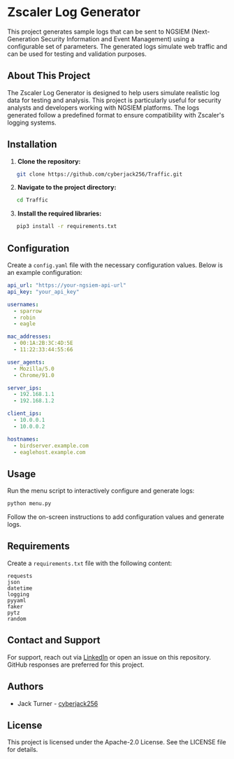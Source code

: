 # Zscaler Log Generator

This project generates sample logs that can be sent to NGSIEM (Next-Generation Security Information and Event Management) using a configurable set of parameters. The generated logs simulate web traffic and can be used for testing and validation purposes.

## About This Project

The Zscaler Log Generator is designed to help users simulate realistic log data for testing and analysis. This project is particularly useful for security analysts and developers working with NGSIEM platforms. The logs generated follow a predefined format to ensure compatibility with Zscaler's logging systems.

## Installation

1. **Clone the repository:**
```bash
   git clone https://github.com/cyberjack256/Traffic.git
```
2. **Navigate to the project directory:**
```bash
   cd Traffic
```

3. **Install the required libraries:**
```bash
   pip3 install -r requirements.txt
```

## Configuration

Create a `config.yaml` file with the necessary configuration values. Below is an example configuration:
```yaml
api_url: "https://your-ngsiem-api-url"
api_key: "your_api_key"

usernames:
  - sparrow
  - robin
  - eagle

mac_addresses:
  - 00:1A:2B:3C:4D:5E
  - 11:22:33:44:55:66

user_agents:
  - Mozilla/5.0
  - Chrome/91.0

server_ips:
  - 192.168.1.1
  - 192.168.1.2

client_ips:
  - 10.0.0.1
  - 10.0.0.2

hostnames:
  - birdserver.example.com
  - eaglehost.example.com
```
## Usage

Run the menu script to interactively configure and generate logs:
```bash
python menu.py
```
Follow the on-screen instructions to add configuration values and generate logs.

## Requirements

Create a `requirements.txt` file with the following content:
```text
requests
json
datetime
logging
pyyaml
faker
pytz
random
```
## Contact and Support

For support, reach out via [LinkedIn](https://www.linkedin.com/in/cyberjack256) or open an issue on this repository. GitHub responses are preferred for this project.

## Authors

- Jack Turner - [cyberjack256](https://www.linkedin.com/in/cyberjack256)

## License

This project is licensed under the Apache-2.0 License. See the LICENSE file for details.